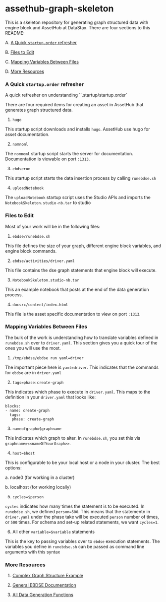# assethub-graph-skeleton

This is a skeleton repository for generating graph structured data with engine block and AssetHub at DataStax. There are four sections to this README:

A. [A Quick `startup.order` refresher](#startup)

B. [Files to Edit](#files)

C. [Mapping Variables Between Files](#variables)

D. [More Resources](#resources)

### <a name="startup"></a>A Quick `startup.order` refresher

A quick refresher on understanding ``.startup/startup.order`

There are four required items for creating an asset in AssetHub that generates graph structured data.

1. `hugo`

This startup script downloads and installs `hugo`. AssetHub use hugo for asset documentation.

2. `nomnoml`

The `nomnoml` startup script starts the server for documentation. Documentation is viewable on port `:1313`.

3. `ebdserun`

This startup script starts the data insertion process by calling `runebdse.sh`

4. `uploadNotebook`

The `uploadNotebook` startup script uses the Studio APIs and imports the `NotebookSkeleton.studio-nb.tar` to studio

### <a name="files"></a>Files to Edit

Most of your work will be in the following files:

1. `ebdse/runebdse.sh`

This file defines the size of your graph, different engine block variables, and engine block commands.

2. `ebdse/activities/driver.yaml`

This file contains the dse graph statements that engine block will execute.

3. `NotebookSkeleton.studio-nb.tar`

This an example notebook that posts at the end of the data generation process.

4. `docsrc/content/index.html`

This file is the asset specific documentation to view on port `:1313`.

### <a name="variables"></a>Mapping Variables Between Files

The bulk of the work is understanding how to translate variables defined in `runebdse.sh` over to `driver.yaml`. This section gives you a quick tour of the ones you will use the most.

1. `/tmp/ebdse/ebdse run yaml=driver`

The important piece here is `yaml=driver`. This indicates that the commands for `ebdse` are in `driver.yaml`

2. `tags=phase:create-graph`

This indicates which phase to execute in `driver.yaml`. This maps to the definition in your `driver.yaml` that looks like:

```
blocks:
- name: create-graph
  tags:
   phase: create-graph
```

3. `nameofgraph=$graphname`

This indicates which graph to alter. In `runebdse.sh`, you set this via `graphname=<<nameOfYourGraph>>`.

4. `host=$host`

This is configurable to be your local host or a node in your cluster. The best options:

a. node0 (for working in a cluster)

b. localhost (for working locally)

5. `cycles=$person`

`cycles` indicates how many times the statement is to be executed. In `runebdse.sh`, we defined `person=500`. This means that the statementn in `driver.yaml` under the phase take will be executed `person` number of times, or `500` times.
For schema and set-up related statements, we want `cycles=1`.

6. All other `variable=$variable` statements

This is the key to passing variables over to `ebdse` execution statements. The variables you define in `runebdse.sh` can be passed as command line arguments with this syntax

### <a name="resources"></a>More Resources

1. [Complex Graph Structure Example](https://github.com/denisekgosnell/paths-graph-example/blob/master/ebdse/activities/paths.yaml)

2. [General EBDSE Documentation](https://powertools.datastax.com/ebdse/)

3. [All Data Generation Functions](https://powertools.datastax.com/ebdse/functions/autodoc_reference/)
